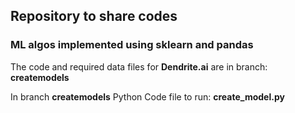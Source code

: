 ## Repository to share codes
### ML algos implemented using sklearn and pandas

The code and required data files for **Dendrite.ai** are in branch: **createmodels**

In branch **createmodels** Python Code file to run: **create_model.py**
